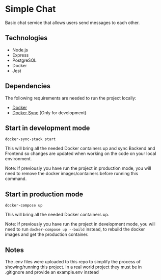 # Simple Chat #

Basic chat service that allows users send messages to each other.

## Technologies ##
- Node.js
- Express
- PostgreSQL
- Docker
- Jest

## Dependencies

The following requirements are needed to run the project locally:

- [Docker](https://www.docker.com/products/docker-desktop)
- [Docker Sync](http://docker-sync.io/) (Only for development)

## Start in development mode

```shell
docker-sync-stack start
```

This will bring all the needed Docker containers up and sync Backend and Frontend so changes are updated when working on the code on your local environment.

Note: If previously you have run the project in production mode, you will need to remove the docker images/containers before running this command.

## Start in production mode
```shell
docker-compose up
```

This will bring all the needed Docker containers up.

Note: If previously you have run the project in development mode, you will need to run `docker-compose up --build` instead, to rebuild the docker images and get the production container.

## Notes
The .env files were uploaded to this repo to simplify the process of showing/running this project. In a real world project they must be in .gitignore and provide an example.env instead